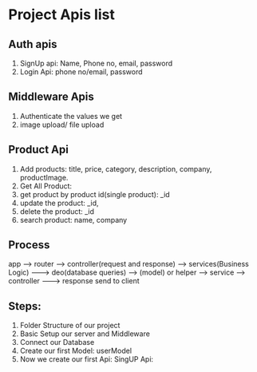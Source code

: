 # Project Apis list
 ## Auth apis
   1. SignUp api: Name, Phone no, email, password
   2. Login Api: phone no/email, password

 ## Middleware Apis
   1. Authenticate the values we get 
   2. image upload/ file upload

 ## Product Api
   1. Add products: title, price, category, description, company, productImage.
   2. Get All Product: 
   3. get product by product id(single product): _id
   4. update the product: _id, 
   5. delete the product: _id
   6. search product: name, company


## Process 
  app --> router --> controller(request and response) --> services(Business Logic) ---> deo(database queries) --> (model) or helper --> service --> controller ---> response send to client

## Steps:
   1. Folder Structure of our project
   2. Basic Setup our server and Middleware 
   3. Connect our Database
   4. Create our first Model: userModel
   5. Now we create our first Api: SingUP Api: